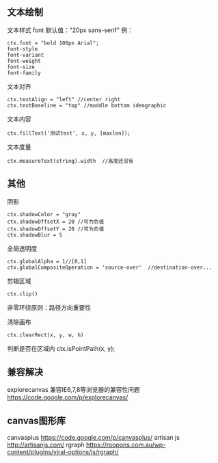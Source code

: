 

## 文本绘制

文本样式
font 
默认值："20px sans-serif"
例：
```
ctx.font = "bold 100px Arial";
font-style 
font-variant 
font-weight 
font-size 
font-family
```

文本对齐
```
ctx.textAlign = "left" //center right
ctx.textBaseline = "top" //moddle bottom ideographic
```

文本内容
```
ctx.fillText('测试test', x, y, [maxlen]);
```

文本度量
```
ctx.measureText(string).width  //高度还没有
```

## 其他

阴影
```
ctx.shadowColor = "gray"
ctx.shadowOffsetX = 20 //可为负值
ctx.shadowOffsetY = 20 //可为负值
ctx.shadowBlur = 5
```

全局透明度
```
ctx.globalAlpha = 1//[0,1]
ctx.globalCompositeOperation = 'source-over'  //destination-over...
```

剪辑区域
```
ctx.clip()
```

非零环绕原则：路径方向重要性

清除画布
```
ctx.clearRect(x, y, w, h)
```

判断是否在区域内
ctx.isPointPath(x, y);

## 兼容解决
explorecanvas 兼容IE6,7,8等浏览器的兼容性问题
https://code.google.com/p/explorecanvas/

## canvas图形库
canvasplus https://code.google.com/p/canvasplus/
artisan js http://artisanjs.com/
rgraph https://roopons.com.au/wp-content/plugins/viral-options/js/rgraph/




